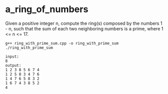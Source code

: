 # a_ring_of_numbers
Given a positive integer n, compute the ring(s) composed by the numbers 1 - n, such that the sum of each two neighboring numbers is a prime, where 1 &lt;= n &lt;= 17.

```
g++ ring_with_prime_sum.cpp -o ring_with_prime_sum
./ring_with_prime_sum

input:
8
output:
1 2 3 8 5 6 7 4
1 2 5 8 3 4 7 6
1 4 7 6 5 8 3 2
1 6 7 4 3 8 5 2
4
```
